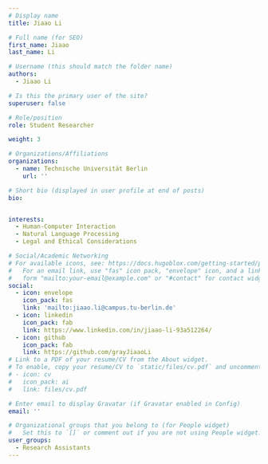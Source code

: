 ```yaml
---
# Display name
title: Jiaao Li

# Full name (for SEO)
first_name: Jiaao
last_name: Li

# Username (this should match the folder name)
authors:
  - Jiaao Li

# Is this the primary user of the site?
superuser: false

# Role/position
role: Student Researcher

weight: 3

# Organizations/Affiliations
organizations:
  - name: Technische Universität Berlin
    url: ''

# Short bio (displayed in user profile at end of posts)
bio: 


interests:
  - Human-Computer Interaction
  - Natural Language Processing
  - Legal and Ethical Considerations

# Social/Academic Networking
# For available icons, see: https://docs.hugoblox.com/getting-started/page-builder/#icons
#   For an email link, use "fas" icon pack, "envelope" icon, and a link in the
#   form "mailto:your-email@example.com" or "#contact" for contact widget.
social:
  - icon: envelope
    icon_pack: fas
    link: 'mailto:jiaao.li@campus.tu-berlin.de'
  - icon: linkedin
    icon_pack: fab
    link: https://www.linkedin.com/in/jiaao-li-93a512264/
  - icon: github
    icon_pack: fab
    link: https://github.com/grayJiaaoLi
# Link to a PDF of your resume/CV from the About widget.
# To enable, copy your resume/CV to `static/files/cv.pdf` and uncomment the lines below.
# - icon: cv
#   icon_pack: ai
#   link: files/cv.pdf

# Enter email to display Gravatar (if Gravatar enabled in Config)
email: ''

# Organizational groups that you belong to (for People widget)
#   Set this to `[]` or comment out if you are not using People widget.
user_groups:
  - Research Assistants
---
```


